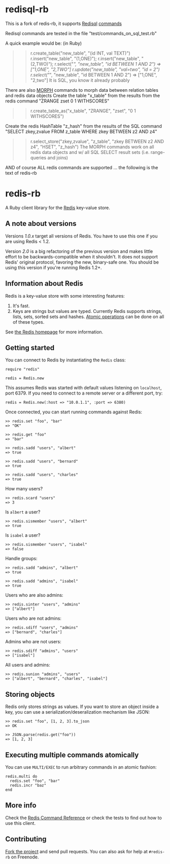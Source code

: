 # redisql-rb
This is a fork of redis-rb, it supports [Redisql](http://code.google.com/p/redisql) [commands](http://code.google.com/p/redisql/wiki/CommandReference)

Redisql commands are tested in the file "test/commands_on_sql_test.rb"

A quick example would be: (in Ruby)
  >> r.create_table("new_table", "(id INT, val TEXT)")
  >> r.insert("new_table", "(1,ONE)");
  >> r.insert("new_table", "(2,TWO)");
  >> r.select("*", "new_table", "id BETWEEN 1 AND 2")
  => ["1,ONE", "2,TWO"]
  >> r.update("new_table", "val=two", "id = 2")
  >> r.select("*", "new_table", "id BETWEEN 1 AND 2")
  => ["1,ONE", "2,two"]
It is SQL, you know it already probably

There are also [MORPH](http://code.google.com/p/redisql/wiki/CommandReference#MORPH_Commands) commands to morph data between relation tables and redis data objects
  Create the table "x_table" from the results from the redis command "ZRANGE zset 0 1 WITHSCORES"
  >> r.create_table_as("x_table", "ZRANGE", "zset", "0 1 WITHSCORES")

  Create the redis HashTable "z_hash" from the results of the SQL command "SELECT zkey,zvalue FROM z_table WHERE zkey BETWEEN z2 AND z4"
  >> r.select_store("zkey,zvalue", "z_table", "zkey BETWEEN z2 AND z4", "HSET", "z_hash")
The MORPH commands work on all redis data objects and w/ all SQL SELECT result sets (i.e. range-queries and joins)

AND of course ALL redis commands are supported ... the following is the text of redis-rb

# redis-rb

A Ruby client library for the [Redis](http://code.google.com/p/redis) key-value store.

## A note about versions

Versions *1.0.x* target all versions of Redis. You have to use this one if you are using Redis < 1.2.

Version *2.0* is a big refactoring of the previous version and makes little effort to be
backwards-compatible when it shouldn't. It does not support Redis' original protocol, favoring the
new, binary-safe one. You should be using this version if you're running Redis 1.2+.

## Information about Redis

Redis is a key-value store with some interesting features:

1. It's fast.
2. Keys are strings but values are typed. Currently Redis supports strings, lists, sets, sorted sets and hashes. [Atomic operations](http://code.google.com/p/redis/wiki/CommandReference) can be done on all of these types.

See [the Redis homepage](http://code.google.com/p/redis/wiki/README) for more information.

## Getting started

You can connect to Redis by instantiating the `Redis` class:

    require "redis"

    redis = Redis.new

This assumes Redis was started with default values listening on `localhost`, port 6379. If you need to connect to a remote server or a different port, try:

    redis = Redis.new(:host => "10.0.1.1", :port => 6380)

Once connected, you can start running commands against Redis:

    >> redis.set "foo", "bar"
    => "OK"

    >> redis.get "foo"
    => "bar"

    >> redis.sadd "users", "albert"
    => true

    >> redis.sadd "users", "bernard"
    => true

    >> redis.sadd "users", "charles"
    => true

How many users?

    >> redis.scard "users"
    => 3

Is `albert` a user?

    >> redis.sismember "users", "albert"
    => true

Is `isabel` a user?

    >> redis.sismember "users", "isabel"
    => false

Handle groups:

    >> redis.sadd "admins", "albert"
    => true

    >> redis.sadd "admins", "isabel"
    => true

Users who are also admins:

    >> redis.sinter "users", "admins"
    => ["albert"]

Users who are not admins:

    >> redis.sdiff "users", "admins"
    => ["bernard", "charles"]

Admins who are not users:

    >> redis.sdiff "admins", "users"
    => ["isabel"]

All users and admins:

    >> redis.sunion "admins", "users"
    => ["albert", "bernard", "charles", "isabel"]


## Storing objects

Redis only stores strings as values. If you want to store an object inside a key, you can use a serialization/deseralization mechanism like JSON:

    >> redis.set "foo", [1, 2, 3].to_json
    => OK

    >> JSON.parse(redis.get("foo"))
    => [1, 2, 3]

## Executing multiple commands atomically

You can use `MULTI/EXEC` to run arbitrary commands in an atomic fashion:

    redis.multi do
      redis.set "foo", "bar"
      redis.incr "baz"
    end

## More info

Check the [Redis Command Reference](http://code.google.com/p/redis/wiki/CommandReference) or check the tests to find out how to use this client.

## Contributing

[Fork the project](http://github.com/ezmobius/redis-rb) and send pull requests. You can also ask for help at `#redis-rb` on Freenode.
